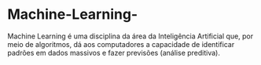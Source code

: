 # Machine-Learning-
Machine Learning é uma disciplina da área da Inteligência Artificial que, por meio de algoritmos, dá aos computadores a capacidade de identificar padrões em dados massivos e fazer previsões (análise preditiva).
